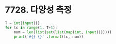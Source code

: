 # 7728. 다양성 측정

```python
T = int(input())
for tc in range(1, T+1):
    num = len(list(set(list(map(int, input())))))
    print('#{} {}' .format(tc, num))
```

